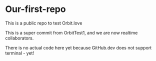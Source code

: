 # Our-first-repo
This is a public repo to test Orbit.love

This is a super commit from OrbitTest1, and we are now realtime collaborators.

There is no actual code here yet because GitHub.dev does not support terminal - yet!
